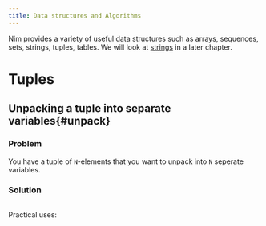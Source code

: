 ```yaml
---
title: Data structures and Algorithms
---
```


Nim provides a variety of useful data structures such as arrays, sequences, sets, strings, tuples, tables. We will look at [strings](strings.html) in a later chapter.

# Tuples

## Unpacking a tuple into separate variables{#unpack}

### Problem

You have a tuple of `N`-elements that you want to unpack into `N` seperate variables.

### Solution


```{.input include=code/ds01.nim startLine=1 endLine=7}
```


Practical uses:

```{.input include=code/ds01.nim startLine=8 endLine=18}
```
